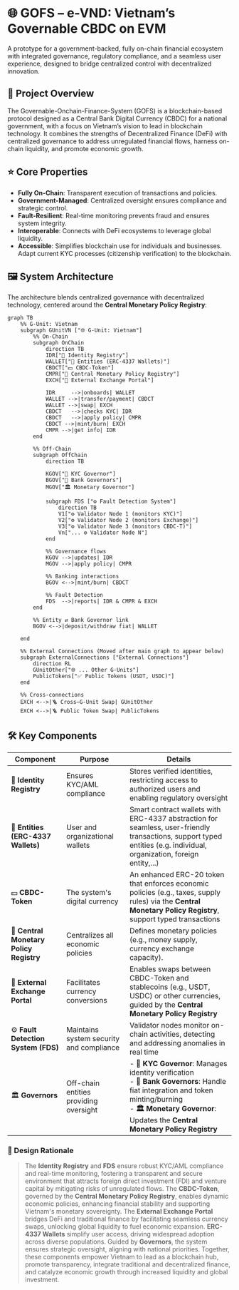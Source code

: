 # 🌐 GOFS – e-VND: Vietnam’s Governable CBDC on EVM

A prototype for a government-backed, fully on-chain financial ecosystem with integrated governance, regulatory compliance, and a seamless user experience, designed to bridge centralized control with decentralized innovation.

## 🚀 Project Overview
The Governable-Onchain-Finance-System (GOFS) is a blockchain-based protocol designed as a Central Bank Digital Currency (CBDC) for a national government, with a focus on Vietnam’s vision to lead in blockchain technology. It combines the strengths of Decentralized Finance (DeFi) with centralized governance to address unregulated financial flows, harness on-chain liquidity, and promote economic growth.

## ⭐ Core Properties

- **Fully On-Chain**: Transparent execution of transactions and policies.  
- **Government-Managed**: Centralized oversight ensures compliance and strategic control.  
- **Fault-Resilient**: Real-time monitoring prevents fraud and ensures system integrity.  
- **Interoperable**: Connects with DeFi ecosystems to leverage global liquidity.  
- **Accessible**: Simplifies blockchain use for individuals and businesses. Adapt current KYC processes (citizenship verification) to the blockchain.

## 🖼 System Architecture

The architecture blends centralized governance with decentralized technology, centered around the **Central Monetary Policy Registry**:

```mermaid
graph TB
    %% G-Unit: Vietnam
    subgraph GUnitVN ["🌐 G-Unit: Vietnam"]
        %% On-Chain
        subgraph OnChain
            direction TB
            IDR["🛂 Identity Registry"]
            WALLET["👛 Entities (ERC-4337 Wallets)"]
            CBDCT["💵 CBDC-Token"]
            CMPR["📜 Central Monetary Policy Registry"]
            EXCH["🔄 External Exchange Portal"]

            IDR     -->|onboards| WALLET
            WALLET -->|transfer/payment| CBDCT
            WALLET -->|swap| EXCH
            CBDCT   -->|checks KYC| IDR
            CBDCT   -->|apply policy| CMPR
            CBDCT -->|mint/burn| EXCH
            CMPR -->|get info| IDR
        end

        %% Off-Chain
        subgraph OffChain
            direction TB

            KGOV["🔎 KYC Governor"]
            BGOV["🏦 Bank Governors"]
            MGOV["🏛 Monetary Governor"]

            subgraph FDS ["⚙️ Fault Detection System"]
                direction TB
                V1["⚙️ Validator Node 1 (monitors KYC)"]
                V2["⚙️ Validator Node 2 (monitors Exchange)"]
                V3["⚙️ Validator Node 3 (monitors CBDC-T)"]
                Vn["... ⚙️ Validator Node N"]
            end

            %% Governance flows
            KGOV -->|updates| IDR
            MGOV -->|apply policy| CMPR

            %% Banking interactions
            BGOV <-->|mint/burn| CBDCT

            %% Fault Detection
            FDS  -->|reports| IDR & CMPR & EXCH
        end

        %% Entity ⇄ Bank Governor link
        BGOV <-->|deposit/withdraw fiat| WALLET

    end

    %% External Connections (Moved after main graph to appear below)
    subgraph ExternalConnections ["External Connections"]
        direction RL
        GUnitOther["🌐 ... Other G-Units"]
        PublicTokens["✅ Public Tokens (USDT, USDC)"]
    end

    %% Cross-connections
    EXCH <-->|🪜 Cross–G-Unit Swap| GUnitOther
    EXCH <-->|🪜 Public Token Swap| PublicTokens
```


## 🛠 Key Components

| Component | Purpose | Details |
|-----------|---------|---------|
| 🛂 **Identity Registry** | Ensures KYC/AML compliance | Stores verified identities, restricting access to authorized users and enabling regulatory oversight |
| 👛 **Entities (ERC-4337 Wallets)** | User and organizational wallets | Smart contract wallets with ERC-4337 abstraction for seamless, user-friendly transactions, support typed entities (e.g. individual, organization, foreign entity,...)
| 💵 **CBDC-Token** | The system's digital currency | An enhanced ERC-20 token that enforces economic policies (e.g., taxes, supply rules) via the **Central Monetary Policy Registry**, support typed transactions |
| 📜 **Central Monetary Policy Registry** | Centralizes all economic policies | Defines monetary policies (e.g., money supply, currency exchange capacity).
| 🔄 **External Exchange Portal** | Facilitates currency conversions | Enables swaps between CBDC-Token and stablecoins (e.g., USDT, USDC) or other currencies, guided by the **Central Monetary Policy Registry** |
| ⚙️ **Fault Detection System (FDS)** | Maintains system security and compliance | Validator nodes monitor on-chain activities, detecting and addressing anomalies in real time |
| 🏛 **Governors** | Off-chain entities providing oversight | - **🔎 KYC Governor**: Manages identity verification<br>- **🏦 Bank Governors**: Handle fiat integration and token minting/burning<br>- **🏛 Monetary Governor**: Updates the **Central Monetary Policy Registry** |


### 🌌 Design Rationale
> The **Identity Registry** and **FDS** ensure robust KYC/AML compliance and real-time monitoring, fostering a transparent and secure environment that attracts foreign direct investment (FDI) and venture capital by mitigating risks of unregulated flows. The **CBDC-Token**, governed by the **Central Monetary Policy Registry**, enables dynamic economic policies, enhancing financial stability and supporting Vietnam's monetary sovereignty. The **External Exchange Portal** bridges DeFi and traditional finance by facilitating seamless currency swaps, unlocking global liquidity to fuel economic expansion. **ERC-4337 Wallets** simplify user access, driving widespread adoption across diverse populations. Guided by **Governors**, the system ensures strategic oversight, aligning with national priorities. Together, these components empower Vietnam to lead as a blockchain hub, promote transparency, integrate traditional and decentralized finance, and catalyze economic growth through increased liquidity and global investment.
